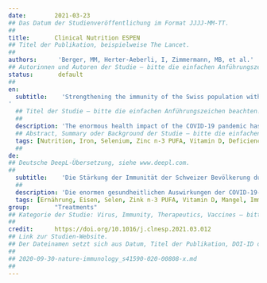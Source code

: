 ```yaml
---
date:        2021-03-23
## Das Datum der Studienveröffentlichung im Format JJJJ-MM-TT.
##
title:       Clinical Nutrition ESPEN
## Titel der Publikation, beispielweise The Lancet.
##
authors:      'Berger, MM, Herter-Aeberli, I, Zimmermann, MB, et al.'
## Autorinnen und Autoren der Studie – bitte die einfachen Anführungszeichen beachten!
status:       default
##
en:
  subtitle:    'Strengthening the immunity of the Swiss population with micronutrients: A narrative review and call for action
'
  ## Titel der Studie – bitte die einfachen Anführungszeichen beachten!
  ##
  description: 'The enormous health impact of the COVID-19 pandemic has refocused attention on measures to optimize immune function and vaccine response. Dietary deficiencies of micronutrients can weaken adaptive immunity. The aim of this review was to examine links between micronutrients, immune function and COVID-19 infection, with a focus on nutritional risks in subgroups of the Swiss population. Scoping review on the associations between selected micronutrients (vitamins D and C, iron, selenium, zinc, and n-3 PUFAs) and immunity, with particular reference to the Swiss population. These nutrients were chosen because previous EFSA reviews have concluded they play a key role in immunity. The review discusses the available knowledge on links between sufficient nutrient status, optimal immune function, and prevention of respiratory tract infections. Because of the rapid spread of the COVID-19 pandemic, controlled intervention studies of micronutrients in the context of COVID-19 infection are now underway, but evidence is not yet available to draw conclusions. The anti-inflammatory properties of n-3 PUFAs are well established. In Switzerland, several subgroups of the population are at clear risk of nutrient deficiencies; e.g., older adults, multiple comorbidities, obesity, pregnancy, and institutionalized. Low intakes of n-3 PUFA are present in a large proportion of the population. There are clear and strong relationships between micronutrient and n-3 PUFA status and immune function, and subgroups of the Swiss population are at risk for deficient intakes. Therefore, during the COVID-19 pandemic, as a complement to a healthy and balanced diet, it may be prudent to consider supplementation with a combination of moderate doses of Vitamins C and D, as well as of Se, Zn and n-3 PUFA, in risk groups.'
  ## Abstract, Summary oder Background der Studie – bitte die einfachen Anführungszeichen beachten!
  tags: [Nutrition, Iron, Selenium, Zinc n-3 PUFA, Vitamin D, Deficiency, Immunity]
  ##
de: 
## Deutsche DeepL-Übersetzung, siehe www.deepl.com.
##
  subtitle:    'Die Stärkung der Immunität der Schweizer Bevölkerung durch Mikronährstoffe: Ein narrativer Überblick und ein Aufruf zum Handeln'
  ##
  description: 'Die enormen gesundheitlichen Auswirkungen der COVID-19-Pandemie haben die Aufmerksamkeit auf Maßnahmen zur Optimierung der Immunfunktion und der Impfstoffreaktion gelenkt. Ein Mangel an Mikronährstoffen in der Ernährung kann die adaptive Immunität schwächen. Ziel dieser Übersichtsarbeit war, Zusammenhänge zwischen Mikronährstoffen, Immunfunktion und COVID-19-Infektion zu untersuchen, wobei der Schwerpunkt auf Ernährungsrisiken in Untergruppen der Schweizer Bevölkerung lag. Als Methode kam ein Scoping Review über die Zusammenhänge zwischen ausgewählten Mikronährstoffen (Vitamin D und C, Eisen, Selen, Zink und n-3 PUFAs) und Immunität mit besonderem Bezug auf die Schweizer Bevölkerung zum Einsatz. Diese Nährstoffe wurden ausgewählt, weil frühere Überprüfungen der EFSA zu dem Schluss kamen, dass sie eine Schlüsselrolle bei der Immunität spielen. In dem Bericht werden die verfügbaren Erkenntnisse über die Zusammenhänge zwischen einem ausreichenden Nährstoffstatus, einer optimalen Immunfunktion und der Prävention von Atemwegsinfektionen erörtert. Aufgrund der raschen Ausbreitung der COVID-19-Pandemie werden derzeit kontrollierte Interventionsstudien zu Mikronährstoffen im Zusammenhang mit COVID-19-Infektionen durchgeführt, aber es liegen noch keine Erkenntnisse vor, um Schlussfolgerungen zu ziehen. Die entzündungshemmenden Eigenschaften von n-3-PUFAs sind gut belegt. In der Schweiz gibt es mehrere Bevölkerungsgruppen, bei denen ein eindeutiges Risiko für einen Nährstoffmangel besteht, z. B. ältere Erwachsene, Menschen mit mehreren Erkrankungen, Übergewichtige, Schwangere und Heimbewohner. Ein großer Teil der Bevölkerung nimmt zu wenig n-3-PUFA auf. Es gibt klare und starke Zusammenhänge zwischen dem Mikronährstoff- und n-3-PUFA-Status und der Immunfunktion, und bei Untergruppen der Schweizer Bevölkerung besteht ein Risiko für eine unzureichende Zufuhr. Daher könnte während der COVID-19-Pandemie ratsam sein, als Ergänzung zu einer gesunden und ausgewogenen Ernährung in Risikogruppen eine Kombination aus moderaten Dosen der Vitamine C und D sowie von Se, Zn und n-3-PUFA zu erwägen.'
  tags: [Ernährung, Eisen, Selen, Zink n-3 PUFA, Vitamin D, Mangel, Immunität]
group:       "Treatments"
## Kategorie der Studie: Virus, Immunity, Therapeutics, Vaccines – bitte die Anführungszeichen beachten!
##
credit:      https://doi.org/10.1016/j.clnesp.2021.03.012
## Link zur Studien-Website.
## Der Dateinamen setzt sich aus Datum, Titel der Publikation, DOI-ID der Studie (nach dem letzten Slash) und der Dateiendung zusammen. Bitte den Unterstrich vor der DOI-ID beachten!
##
## 2020-09-30-nature-immunology_s41590-020-00808-x.md
##
---
```

<object data="{{ page.link }}" style='height:calc(100vh - 400px); width: 100%' type='application/pdf'></object>
